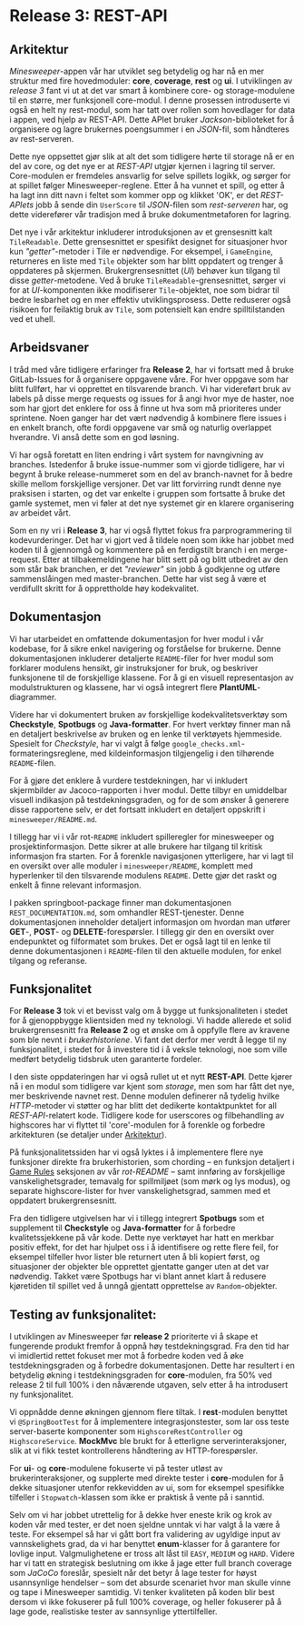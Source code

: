 # Release 3: REST-API

## Arkitektur

_Minesweeper_-appen vår har utviklet seg betydelig og har nå en mer struktur med fire hovedmoduler: **core**, **coverage**, **rest** og **ui**. I utviklingen av _release 3_ fant vi ut at det var smart å kombinere core- og storage-modulene til en større, mer funksjonell core-modul. I denne prosessen introduserte vi også en helt ny rest-modul, som har tatt over rollen som hovedlager for data i appen, ved hjelp av REST-API. Dette APIet bruker _Jackson_-biblioteket for å organisere og lagre brukernes poengsummer i en _JSON_-fil, som håndteres av rest-serveren.

Dette nye oppsettet gjør slik at alt det som tidligere hørte til storage nå er en del av core, og det nye er at _REST-API_ utgjør kjernen i lagring til server. Core-modulen er fremdeles ansvarlig for selve spillets logikk, og sørger for at spillet følger Minesweeper-reglene. Etter å ha vunnet et spill, og etter å ha lagt inn ditt navn i feltet som kommer opp og klikket 'OK', er det _REST-APIets_ jobb å sende din `UserScore` til _JSON_-filen som _rest-serveren_ har, og dette viderefører vår tradisjon med å bruke dokumentmetaforen for lagring.

Det nye i vår arkitektur inkluderer introduksjonen av et grensesnitt kalt `TileReadable`. Dette grensesnittet er spesifikt designet for situasjoner hvor kun _"getter"_-metoder i Tile er nødvendige. For eksempel, i `GameEngine`, returneres en liste med `Tile` objekter som har blitt oppdatert og trenger å oppdateres på skjermen. Brukergrensesnittet (_UI_) behøver kun tilgang til disse _getter_-metodene. Ved å bruke `TileReadable`-grensesnittet, sørger vi for at _UI_-komponenten ikke modifiserer `Tile`-objektet, noe som bidrar til bedre lesbarhet og en mer effektiv utviklingsprosess. Dette reduserer også risikoen for feilaktig bruk av `Tile`, som potensielt kan endre spilltilstanden ved et uhell.

## Arbeidsvaner

I tråd med våre tidligere erfaringer fra **Release 2**, har vi fortsatt med å bruke GitLab-Issues for å organisere oppgavene våre. For hver oppgave som har blitt fullført, har vi opprettet en tilsvarende branch. Vi har videreført bruk av labels på disse merge requests og issues for å angi hvor mye de haster, noe som har gjort det enklere for oss å finne ut hva som må prioriteres under sprintene. Noen ganger har det vært nødvendig å kombinere flere issues i en enkelt branch, ofte fordi oppgavene var små og naturlig overlappet hverandre. Vi anså dette som en god løsning.

Vi har også foretatt en liten endring i vårt system for navngivning av branches. Istedenfor å bruke issue-nummer som vi gjorde tidligere, har vi begynt å bruke release-nummeret som en del av branch-navnet for å bedre skille mellom forskjellige versjoner. Det var litt forvirring rundt denne nye praksisen i starten, og det var enkelte i gruppen som fortsatte å bruke det gamle systemet, men vi føler at det nye systemet gir en klarere organisering av arbeidet vårt.

Som en ny vri i **Release 3**, har vi også flyttet fokus fra parprogrammering til kodevurderinger. Det har vi gjort ved å tildele noen som ikke har jobbet med koden til å gjennomgå og kommentere på en ferdigstilt branch i en merge-request. Etter at tilbakemeldingene har blitt sett på og blitt utbedret av den som står bak branchen, er det _"reviewer"_ sin jobb å godkjenne og utføre sammenslåingen med master-branchen. Dette har vist seg å være et verdifullt skritt for å opprettholde høy kodekvalitet.

## Dokumentasjon

Vi har utarbeidet en omfattende dokumentasjon for hver modul i vår kodebase, for å sikre enkel navigering og forståelse for brukerne. Denne dokumentasjonen inkluderer detaljerte `README`-filer for hver modul som forklarer modulens hensikt, gir instruksjoner for bruk, og beskriver funksjonene til de forskjellige klassene. For å gi en visuell representasjon av modulstrukturen og klassene, har vi også integrert flere **PlantUML**-diagrammer.

Videre har vi dokumentert bruken av forskjellige kodekvalitetsverktøy som **Checkstyle**, **Spotbugs** og **Java-formatter**. For hvert verktøy finner man nå en detaljert beskrivelse av bruken og en lenke til verktøyets hjemmeside. Spesielt for _Checkstyle_, har vi valgt å følge `google_checks.xml`-formateringsreglene, med kildeinformasjon tilgjengelig i den tilhørende `README`-filen.

For å gjøre det enklere å vurdere testdekningen, har vi inkludert skjermbilder av Jacoco-rapporten i hver modul. Dette tilbyr en umiddelbar visuell indikasjon på testdekningsgraden, og for de som ønsker å generere disse rapportene selv, er det fortsatt inkludert en detaljert oppskrift i `minesweeper/README.md`.

I tillegg har vi i vår rot-`README` inkludert spilleregler for minesweeper og prosjektinformasjon. Dette sikrer at alle brukere har tilgang til kritisk informasjon fra starten. For å forenkle navigasjonen ytterligere, har vi lagt til en oversikt over alle moduler i `minesweeper/README`, komplett med hyperlenker til den tilsvarende modulens `README`. Dette gjør det raskt og enkelt å finne relevant informasjon.

I pakken springboot-package finner man dokumentasjonen `REST_DOCUMENTATION.md`, som omhandler REST-tjenester. Denne dokumentasjonen inneholder detaljert informasjon om hvordan man utfører **GET**-, **POST**- og **DELETE**-forespørsler. I tillegg gir den en oversikt over endepunktet og filformatet som brukes. Det er også lagt til en lenke til denne dokumentasjonen i `README`-filen til den aktuelle modulen, for enkel tilgang og referanse.

## Funksjonalitet

For **Release 3** tok vi et bevisst valg om å bygge ut funksjonaliteten i stedet for å gjenoppbygge klientsiden med ny teknologi. Vi hadde allerede et solid brukergrensesnitt fra **Release 2** og et ønske om å oppfylle flere av kravene som ble nevnt i _brukerhistoriene_. Vi fant det derfor mer verdt å legge til ny funksjonalitet, i stedet for å investere tid i å veksle teknologi, noe som ville medført betydelig tidsbruk uten garanterte fordeler.

I den siste oppdateringen har vi også rullet ut et nytt **REST-API**. Dette kjører nå i en modul som tidligere var kjent som _storage_, men som har fått det nye, mer beskrivende navnet rest. Denne modulen definerer nå tydelig hvilke _HTTP_-metoder vi støtter og har blitt det dedikerte kontaktpunktet for all _REST-API_-relatert kode. Tidligere kode for userscores og filbehandling av highscores har vi flyttet til 'core'-modulen for å forenkle og forbedre arkitekturen (se detaljer under [Arkitektur](#arkitektur)).

På funksjonalitetssiden har vi også lyktes i å implementere flere nye funksjoner direkte fra brukerhistorien, som chording – en funksjon detaljert i [Game Rules](../../README.md#game-rules-📜) seksjonen av vår _rot-README_ – samt innføring av forskjellige vanskelighetsgrader, temavalg for spillmiljøet (som mørk og lys modus), og separate highscore-lister for hver vanskelighetsgrad, sammen med et oppdatert brukergrensesnitt.

Fra den tidligere utgivelsen har vi i tillegg integrert **Spotbugs** som et supplement til **Checkstyle** og **Java-formatter** for å forbedre kvalitetssjekkene på vår kode. Dette nye verktøyet har hatt en merkbar positiv effekt, for det har hjulpet oss i å identifisere og rette flere feil, for eksempel tilfeller hvor lister ble returnert uten å bli kopiert først, og situasjoner der objekter ble opprettet gjentatte ganger uten at det var nødvendig. Takket være Spotbugs har vi blant annet klart å redusere kjøretiden til spillet ved å unngå gjentatt opprettelse av `Random`-objekter.

## Testing av funksjonalitet:

I utviklingen av Minesweeper før **release 2** prioriterte vi å skape et fungerende produkt fremfor å oppnå høy testdekningsgrad. Fra den tid har vi imidlertid rettet fokuset mer mot å forbedre koden ved å øke testdekningsgraden og å forbedre dokumentasjonen. Dette har resultert i en betydelig økning i testdekningsgraden for **core**-modulen, fra 50% ved release 2 til full 100% i den nåværende utgaven, selv etter å ha introdusert ny funksjonalitet.

Vi oppnådde denne økningen gjennom flere tiltak. I **rest**-modulen benyttet vi `@SpringBootTest` for å implementere integrasjonstester, som lar oss teste server-baserte komponenter som `HighscoreRestController` og `HighscoreService`. **MockMvc** ble brukt for å etterligne serverinteraksjoner, slik at vi fikk testet kontrollerens håndtering av HTTP-forespørsler.

For **ui**- og **core**-modulene fokuserte vi på tester utløst av brukerinteraksjoner, og supplerte med direkte tester i **core**-modulen for å dekke situasjoner utenfor rekkevidden av ui, som for eksempel spesifikke tilfeller i `Stopwatch`-klassen som ikke er praktisk å vente på i sanntid.

Selv om vi har jobbet utrettelig for å dekke hver eneste krik og krok av koden vår med tester, er det noen sjeldne unntak vi har valgt å la være å teste. For eksempel så har vi gått bort fra validering av ugyldige input av vannskelighets grad, da vi har benyttet **enum**-klasser for å garantere for lovlige input. Valgmulighetene er tross alt låst til `EASY`, `MEDIUM` og `HARD`. Videre har vi tatt en strategisk beslutning om ikke å jage etter full branch coverage som _JaCoCo_ foreslår, spesielt når det betyr å lage tester for høyst usannsynlige hendelser – som det absurde scenariet hvor man skulle vinne og tape i Minesweeper samtidig. Vi tenker kvaliteten på koden blir best dersom vi ikke fokuserer på full 100% coverage, og heller fokuserer på å lage gode, realistiske tester av sannsynlige yttertilfeller.

